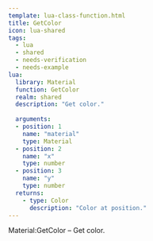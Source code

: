 ```yaml
---
template: lua-class-function.html
title: GetColor
icon: lua-shared
tags:
  - lua
  - shared
  - needs-verification
  - needs-example
lua:
  library: Material
  function: GetColor
  realm: shared
  description: "Get color."
  
  arguments:
  - position: 1
    name: "material"
    type: Material
  - position: 2
    name: "x"
    type: number
  - position: 3
    name: "y"
    type: number
  returns:
    - type: Color
      description: "Color at position."
---
```


<div class="lua__search__keywords">
Material:GetColor &#x2013; Get color.
</div>
